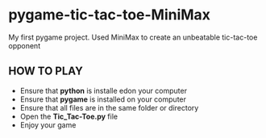 # pygame-tic-tac-toe-MiniMax
My first pygame project. Used MiniMax to create an unbeatable tic-tac-toe opponent


## HOW TO PLAY
- Ensure that **python** is installe edon your computer
- Ensure that **pygame** is installed on your computer
- Ensure that all files are in the same folder or directory
- Open the **Tic_Tac-Toe.py** file
- Enjoy your game
